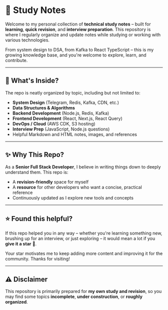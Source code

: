 # 📘 Study Notes

Welcome to my personal collection of **technical study notes** – built for **learning**, **quick revision**, and **interview preparation**. This repository is where I regularly organize and update notes while studying or working with various technologies.

From system design to DSA, from Kafka to React TypeScript – this is my growing knowledge base, and you're welcome to explore, learn, and contribute.

---

## 📂 What's Inside?

The repo is neatly organized by topic, including but not limited to:

- **System Design** (Telegram, Redis, Kafka, CDN, etc.)
- **Data Structures & Algorithms**
- **Backend Development** (Node.js, Redis, Kafka)
- **Frontend Development** (React, Next.js, React Query)
- **DevOps / Cloud** (AWS CDK, S3 hosting)
- **Interview Prep** (JavaScript, Node.js questions)
- Helpful Markdown and HTML notes, images, and references

---

## ✨ Why This Repo?

As a **Senior Full Stack Developer**, I believe in writing things down to deeply understand them. This repo is:
- A **revision-friendly** space for myself
- A **resource** for other developers who want a concise, practical reference
- Continuously updated as I explore new tools and concepts

---

## ⭐ Found this helpful?

If this repo helped you in any way – whether you're learning something new, brushing up for an interview, or just exploring – it would mean a lot if you **give it a star** 🌟.

Your star motivates me to keep adding more content and improving it for the community. Thanks for visiting!

---

## ⚠️ Disclaimer

This repository is primarily prepared for **my own study and revision**, so you may find some topics **incomplete**, **under construction**, or **roughly organized**. 

